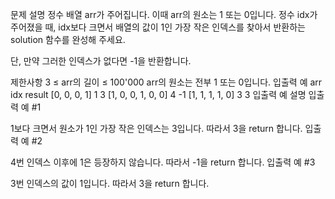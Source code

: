 문제 설명
정수 배열 arr가 주어집니다. 이때 arr의 원소는 1 또는 0입니다. 정수 idx가 주어졌을 때, idx보다 크면서 배열의 값이 1인 가장 작은 인덱스를 찾아서 반환하는 solution 함수를 완성해 주세요.

단, 만약 그러한 인덱스가 없다면 -1을 반환합니다.

제한사항
3 ≤ arr의 길이 ≤ 100'000
arr의 원소는 전부 1 또는 0입니다.
입출력 예
arr	idx	result
[0, 0, 0, 1]	1	3
[1, 0, 0, 1, 0, 0]	4	-1
[1, 1, 1, 1, 0]	3	3
입출력 예 설명
입출력 예 #1

1보다 크면서 원소가 1인 가장 작은 인덱스는 3입니다. 따라서 3을 return 합니다.
입출력 예 #2

4번 인덱스 이후에 1은 등장하지 않습니다. 따라서 -1을 return 합니다.
입출력 예 #3

3번 인덱스의 값이 1입니다. 따라서 3을 return 합니다.
